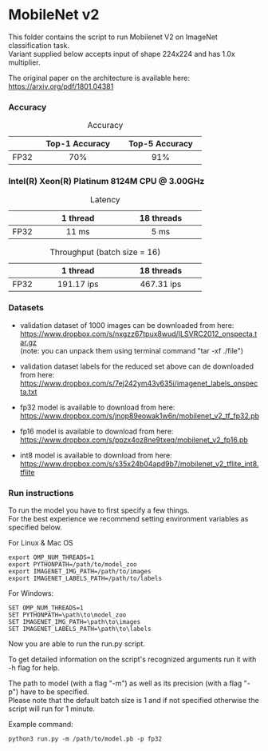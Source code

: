 # MobileNet v2


This folder contains the script to run Mobilenet V2 on ImageNet classification task.\
Variant supplied below accepts input of shape 224x224 and has 1.0x multiplier.

The original paper on the architecture is available here: https://arxiv.org/pdf/1801.04381


### Accuracy

<table>
	<caption>Accuracy</caption>
	<thead>
	<tr>
		<th></th>
		<th style="width: 150px">Top-1 Accuracy</th>
		<th style="width: 150px">Top-5 Accuracy</th>
	</tr>
	</thead>
	<tbody>
	<tr>
		<td>FP32</td>
		<td style="text-align: center">70%</td>
		<td style="text-align: center">91%</td>
	</tr>
	</tbody>
</table>


### Intel(R) Xeon(R) Platinum 8124M CPU @ 3.00GHz

<table>
	<caption>Latency</caption>
	<thead>
	<tr>
		<th></th>
		<th style="width: 150px"> 1 thread  </th>
		<th style="width: 150px">18 threads</th>
	</tr>
	</thead>
	<tbody>
	<tr>
		<td>FP32</td>
		<td style="text-align: center">11 ms</td>
		<td style="text-align: center">5 ms</td>
	</tr>
	</tbody>
</table>


<table>
	<caption>Throughput (batch size = 16)</caption>
	<thead>
	<tr>
		<th></th>
		<th style="width: 150px"> 1 thread  </th>
		<th style="width: 150px">18 threads</th>
	</tr>
	</thead>
	<tbody>
	<tr>
		<td>FP32</td>
		<td style="text-align: center">191.17 ips</td>
		<td style="text-align: center">467.31 ips</td>
	</tr>
	</tbody>
</table>


### Datasets

* validation dataset of 1000 images can be downloaded from here: \
  https://www.dropbox.com/s/nxgzz67tpux8wud/ILSVRC2012_onspecta.tar.gz </br> 
  (note: you can unpack them using terminal command "tar -xf ./file")
 
* validation dataset labels for the reduced set above can de downloaded from here:\
  https://www.dropbox.com/s/7ej242ym43v635i/imagenet_labels_onspecta.txt

* fp32 model is available to download from here:\
  https://www.dropbox.com/s/jnop89eowak1w6n/mobilenet_v2_tf_fp32.pb
  
* fp16 model is available to download from here:\
  https://www.dropbox.com/s/ppzx4oz8ne9txeq/mobilenet_v2_fp16.pb
 
* int8 model is available to download from here:\
  https://www.dropbox.com/s/s35x24b04apd9b7/mobilenet_v2_tflite_int8.tflite


### Run instructions

To run the model you have to first specify a few things.\
For the best experience we recommend setting environment variables as specified below.

For Linux & Mac OS

```
export OMP_NUM_THREADS=1
export PYTHONPATH=/path/to/model_zoo
export IMAGENET_IMG_PATH=/path/to/images
export IMAGENET_LABELS_PATH=/path/to/labels
```

For Windows:

```
SET OMP_NUM_THREADS=1
SET PYTHONPATH=\path\to\model_zoo
SET IMAGENET_IMG_PATH=\path\to\images
SET IMAGENET_LABELS_PATH=\path\to\labels
```

Now you are able to run the run.py script.

To get detailed information on the script's recognized arguments run it with -h flag for help.

The path to model (with a flag "-m") as well as its precision (with a flag "-p") have to be specified.\
Please note that the default batch size is 1 and if not specified otherwise the script will run for 1 minute.


Example command: 

```
python3 run.py -m /path/to/model.pb -p fp32
```



  
